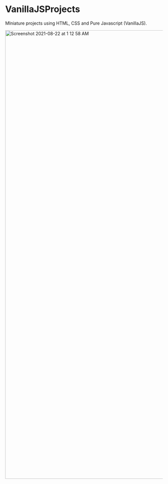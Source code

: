 # VanillaJSProjects
MIniature projects using HTML, CSS and Pure Javascript (VanillaJS).

<img width="1428" alt="Screenshot 2021-08-22 at 1 12 58 AM" src="https://user-images.githubusercontent.com/67655076/130333241-577f1826-d521-44c4-a5a5-01824f7ffa31.png">

